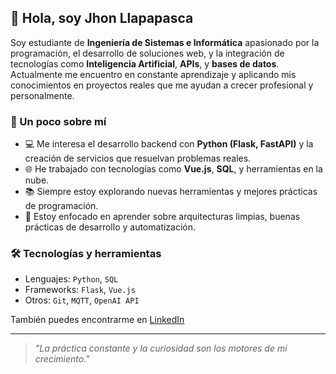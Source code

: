 ## 👋 Hola, soy Jhon Llapapasca

Soy estudiante de **Ingeniería de Sistemas e Informática** apasionado por la programación, el desarrollo de soluciones web, y la integración de tecnologías como **Inteligencia Artificial**, **APIs**, y **bases de datos**. Actualmente me encuentro en constante aprendizaje y aplicando mis conocimientos en proyectos reales que me ayudan a crecer profesional y personalmente.

### 🚀 Un poco sobre mí

- 💻 Me interesa el desarrollo backend con **Python (Flask, FastAPI)** y la creación de servicios que resuelvan problemas reales.
- 🌐 He trabajado con tecnologías como **Vue.js**, **SQL**, y herramientas en la nube.
- 📚 Siempre estoy explorando nuevas herramientas y mejores prácticas de programación.
- 🧠 Estoy enfocado en aprender sobre arquitecturas limpias, buenas prácticas de desarrollo y automatización.

### 🛠 Tecnologías y herramientas

- Lenguajes: `Python`, `SQL`
- Frameworks: `Flask`, `Vue.js`
- Otros: `Git`, `MQTT`, `OpenAI API`

También puedes encontrarme en [LinkedIn](https://www.linkedin.com/in/jhon-llapapasca)

---

> _"La práctica constante y la curiosidad son los motores de mi crecimiento."_

